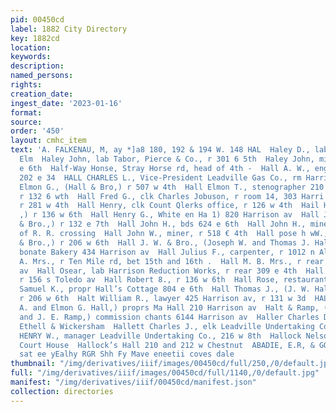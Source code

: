 ```yaml
---
pid: 00450cd
label: 1882 City Directory
key: 1882cd
location: 
keywords: 
description: 
named_persons: 
rights: 
creation_date: 
ingest_date: '2023-01-16'
format: 
source: 
order: '450'
layout: cmhc_item
text: 'A. FALKENAU, M, ay *]a8 180, 192 & 194 W. 148 HAL  Haley D., lab, bds 315 w
  Elm  Haley John, lab Tabor, Pierce & Co., r 301 6 5th  Haley John, miner, r head
  e 6th  Half-Way Honse, Stray Horse rd, head of 4th -  Hall A. W., engineer, bds
  202 e 34  HALL CHARLES L., Vice-President Leadville Gas Co., rm Harrison av  Hall
  Elmon G., (Hall & Bro,) r 507 w 4th  Hall Elmon T., stenographer 210 Harrison av,
  r 132 6 wth  Hall Fred G., clk Charles Jobuson, r room 14, 303 Harri  Hall Henry,
  r 281 w 4th  Hall Henry, clk Count Qlerks office, r 126 w 4th  Hail Henry D., (Halt
  ,) r 136 w 6th  Hall Henry G., White en Ha 1) 820 Harrison av  Hall John A., ‘Hail
  & Bro.,) r 132 e 7th  Hall John H., bds 624 e 6th  Hall John H., miner, r Elm, weet
  of R. R. crossing  Hall John W., miner, r 518 € 4th  Hall pose h wW., (J. W. Hall
  & Bro.,) r 206 w 6th  Hall J. W. & Bro., (Joseph W. and Thomas J. Hall,) propre
  bonate Bakery 434 Harrison av  Hall Julius F., carpenter, r 1012 n Alder  Hail Mary
  A. Mrs., r Ten Mile rd, bet 15th and 16th .  Hall M. B. Mrs., r rear 623 Harrison
  av  Hall Osear, lab Harrison Reduction Works, r rear 309 e 4th  Hall Richard, miner,
  r 156 s Toledo av  Hall Robert 8., r 136 w 6th  Hall Rose, restaurant 123 e 3d  Hall
  Samuel K., propr Hall’s Cottage 804 e 6th  Hall Thomas J., (J. W. Hali & Bro.,)
  r 206 w 6th  Halt William R., lawyer 425 Harrison av, r 131 w 3d  HALL & BRO. (Johan
  A. and Elmon G. Hall,) proprs Ma Hall 210 Harrison av  Halt & Ramp, (H. D. Hall
  and J. E. Ramp,) commission chants 6144 Harrison av  Haller Charles D., painter
  Ethell & Wickersham  Hallett Charles J., elk Leadville Undertaking Co, r 216 w  HALLETT
  HENRY W., manager Leadville Undertaking Co., 216 w 8th  Hallock Nelson, county commissioner
  Court House  Hallock’s Hall 210 and 212 w Chestnut  ABADIE, E.R, & GO, mses ences
  sat ee yEalhy RGR Shh Fy Mave eneetii coves dale                      '
thumbnail: "/img/derivatives/iiif/images/00450cd/full/250,/0/default.jpg"
full: "/img/derivatives/iiif/images/00450cd/full/1140,/0/default.jpg"
manifest: "/img/derivatives/iiif/00450cd/manifest.json"
collection: directories
---
```

